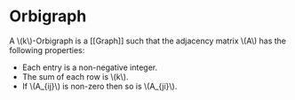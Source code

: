 Orbigraph
========

A \\(k\\)-Orbigraph is a [[Graph]] such that the adjacency matrix \\(A\\) has the following properties:

- Each entry is a non-negative integer.
- The sum of each row is \\(k\\).
- If \\(A_{ij}\\) is non-zero then so is \\(A_{ji}\\).